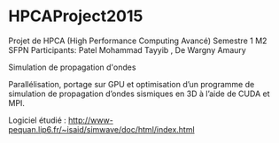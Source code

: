 # HPCAProject2015
Projet de HPCA (High Performance Computing Avancé) Semestre 1 M2 SFPN
Participants: Patel Mohammad Tayyib , De Wargny Amaury

Simulation de propagation d'ondes

Parallélisation, portage sur GPU et optimisation d’un programme de simulation de propagation d’ondes sismiques en 3D à l’aide de CUDA et MPI.

Logiciel étudié : http://www-pequan.lip6.fr/~isaid/simwave/doc/html/index.html

